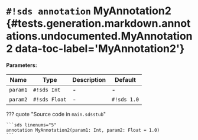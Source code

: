 # `#!sds annotation` MyAnnotation2 {#tests.generation.markdown.annotations.undocumented.MyAnnotation2 data-toc-label='MyAnnotation2'}

**Parameters:**

| Name | Type | Description | Default |
|------|------|-------------|---------|
| `param1` | `#!sds Int` | - | - |
| `param2` | `#!sds Float` | - | `#!sds 1.0` |

??? quote "Source code in `main.sdsstub`"

    ```sds linenums="5"
    annotation MyAnnotation2(param1: Int, param2: Float = 1.0)
    ```
